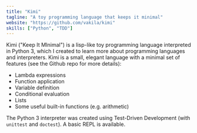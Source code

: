 ```yaml
---
title: "Kimi"
tagline: "A toy programming language that keeps it minimal"
website: "https://github.com/vakila/kimi"
skills: ["Python", "TDD"]
---
```


Kimi ("Keep It MInimal") is a lisp-like toy programming language interpreted in Python 3,
which I created to learn more about programming languages and interpreters.
Kimi is a small, elegant language with a minimal set of features
(see the Github repo for more details):

* Lambda expressions
* Function application
* Variable definition
* Conditional evaluation
* Lists
* Some useful built-in functions (e.g. arithmetic)

The Python 3 interpreter was created using Test-Driven Development (with `unittest` and `doctest`). A basic REPL is available.
